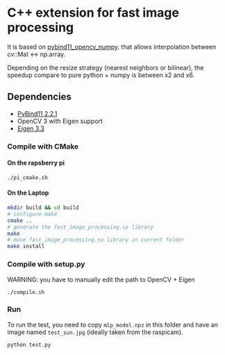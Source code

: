 # C++ extension for fast image processing

It is based on [pybind11_opencv_numpy](https://github.com/edmBernard/pybind11_opencv_numpy).
that allows interpolation between cv::Mat <-> np.array.

Depending on the resize strategy (nearest neighbors or bilinear), the speedup compare to pure python + numpy is between x2 and x6.

## Dependencies

- [PyBind11 2.2.1](https://github.com/pybind/pybind11)
- OpenCV 3 with Eigen support
- [Eigen 3.3](http://eigen.tuxfamily.org/index.php?title=Main_Page)

### Compile with CMake

#### On the rapsberry pi
```
./pi_cmake.sh
```

#### On the Laptop
```bash
mkdir build && cd build
# configure make
cmake ..
# generate the fast_image_processing.so library
make
# move fast_image_processing.so library in current folder
make install
```

### Compile with setup.py
WARNING: you have to manually edit the path to OpenCV + Eigen
```
./compile.sh
```

### Run
To run the test, you need to copy `mlp_model.npz` in this folder and have an image named `test_sun.jpg` (ideally taken from the raspicam).
```bash
python test.py
```
